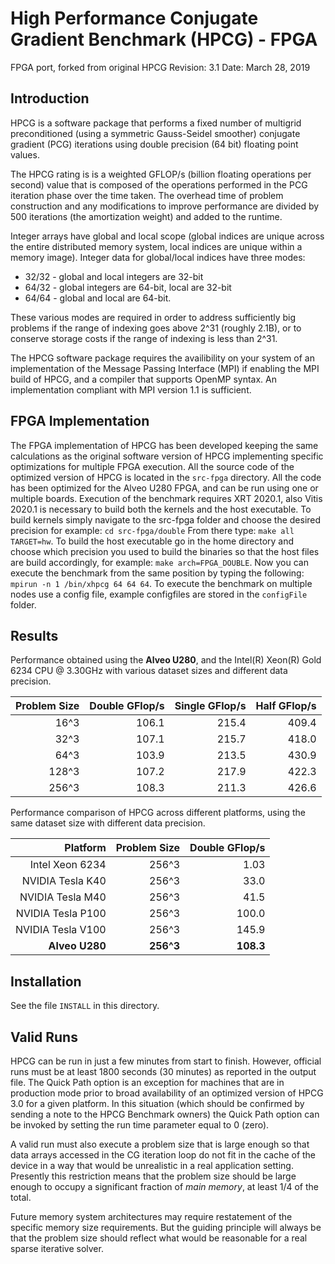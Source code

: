 

# High Performance Conjugate Gradient Benchmark (HPCG) - FPGA #


FPGA port, forked from original HPCG Revision: 3.1 Date: March 28, 2019

## Introduction ##

HPCG is a software package that performs a fixed number of multigrid preconditioned
(using a symmetric Gauss-Seidel smoother) conjugate gradient (PCG) iterations using double
precision (64 bit) floating point values.

The HPCG rating is is a weighted GFLOP/s (billion floating operations per second) value
that is composed of the operations performed in the PCG iteration phase over
the time taken.  The overhead time of problem construction and any modifications to improve
performance are divided by 500 iterations (the amortization weight) and added to the runtime.

Integer arrays have global and local
scope (global indices are unique across the entire distributed memory system,
local indices are unique within a memory image).  Integer data for global/local
indices have three modes:

* 32/32 - global and local integers are 32-bit
* 64/32 - global integers are 64-bit, local are 32-bit
* 64/64 - global and local are 64-bit.

These various modes are required in order to address sufficiently big problems
if the range of indexing goes above 2^31 (roughly 2.1B), or to conserve storage
costs if the range of indexing is less than 2^31.

The  HPCG  software  package requires the availibility on your system of an
implementation of the  Message Passing Interface (MPI) if enabling the MPI
build of HPCG, and a compiler that supports OpenMP syntax. An implementation
compliant with MPI version 1.1 is sufficient.

## FPGA Implementation ##

The FPGA implementation of HPCG has been developed keeping the same calculations as 
the original software version of HPCG implementing specific optimizations for multiple FPGA execution.
All the source code of the optimized version of HPCG is located in the `src-fpga` directory.
All the code has been optimized for the Alveo U280 FPGA, and can be run using one or multiple boards.
Execution of the benchmark requires XRT 2020.1, also Vitis 2020.1 is necessary to build both the kernels
and the host executable. 
To build kernels simply navigate to the src-fpga folder and choose the desired precision for example:
`cd src-fpga/double`
From there type: `make all TARGET=hw`.
To build the host executable go in the home directory and choose which precision you used to build the binaries so 
that the host files are build accordingly, for example: `make arch=FPGA_DOUBLE`.
Now you can execute the benchmark from the same position by typing the following: `mpirun -n 1 /bin/xhpcg 64 64 64`.
To execute the benchmark on multiple nodes use a config file, example configfiles are stored in the `configFile` folder.   

## Results ##

Performance obtained using the **Alveo U280**, and the Intel(R) Xeon(R) Gold 6234 CPU @ 3.30GHz with various dataset sizes and different data precision.

| Problem Size 	| Double GFlop/s 	| Single GFlop/s 	| Half GFlop/s 		|
|----------:	|---------------:	|---------------:	|-----------------:	|
|   16^3  		|   106.1			|   215.4 			|	409.4		 	|
|   32^3  		|   107.1			|   215.7 			|	418.0		 	|
|   64^3  		|   103.9			|   213.5 			|	430.9		 	|
|   128^3  		|   107.2			|   217.9			|	422.3		 	|
|   256^3  		|   108.3			|   211.3		 	|	426.6		 	|


Performance comparison of HPCG across different platforms, using the same dataset size with different data precision.

| Platform 				| Problem Size 	| Double GFlop/s 	|
|------------------:	|----------:	|---------------:	|
|   Intel Xeon 6234		|   256^3  		|   1.03			|
|   NVIDIA Tesla K40 	|   256^3 		|   33.0			|
|  	NVIDIA Tesla M40	|   256^3 		|   41.5			|
|  	NVIDIA Tesla P100	|   256^3  		|   100.0			|
|  	NVIDIA Tesla V100	|   256^3  		|   145.9			|
|  **Alveo U280**		|   **256^3**	|   **108.3**		|


## Installation ##

See the file `INSTALL` in this directory.

## Valid Runs ##

HPCG can be run in just a few minutes from start to finish.  However, official
runs must be at least 1800 seconds (30 minutes) as reported in the output file.
The Quick Path option is an exception for machines that are in production mode
prior to broad availability of an optimized version of HPCG 3.0 for a given platform.
In this situation (which should be confirmed by sending a note to the HPCG Benchmark
owners) the Quick Path option can be invoked by setting the run time parameter equal
to 0 (zero).

A valid run must also execute a problem size that is large enough so that data
arrays accessed in the CG iteration loop do not fit in the cache of the device
in a way that would be unrealistic in a real application setting.  Presently this
restriction means that the problem size should be large enough to occupy a
significant fraction of *main memory*, at least 1/4 of the total.

Future memory system architectures may require restatement of the specific memory
size requirements.  But the guiding principle will always be that the problem
size should reflect what would be reasonable for a real sparse iterative solver.
